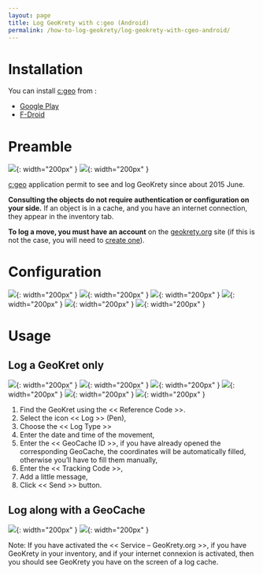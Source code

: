 ```yaml
---
layout: page
title: Log GeoKrety with c:geo (Android)
permalink: /how-to-log-geokrety/log-geokrety-with-cgeo-android/
---
```

# Installation

You can install [c:geo](http://cgeo.org) from :

* [Google Play](https://play.google.com/store/apps/details?id=cgeo.geocaching)
* [F-Droid](/configure-f-droid-for-cgeo-repo/)

# Preamble

![](/images/en/GeoKrety-tutorial_Log-with-cgeo_Cache-inventory.png){: width="200px" }
![](/images/en/GeoKrety-tutorial_Log-with-cgeo_GeoKrety-details.png){: width="200px" }

[c:geo](http://cgeo.org) application permit to see and log GeoKrety since about 2015 June.

**Consulting the objects do not require authentication or configuration on your side.** If an object is in a cache, and you have an internet connection, they appear in the inventory tab.

**To log a move, you must have an account** on the [geokrety.org](https://geokrety.org) site (if this is not the case, you will need to [create one](https://geokrety.org/adduser.php)).

# Configuration

![](/images/en/GeoKrety-tutorial_Log-with-cgeo_Main-screen-Options-Settings.png){: width="200px" }
![](/images/en/GeoKrety-tutorial_Log-with-cgeo_Settings-main-screen.png){: width="200px" }
![](/images/en/GeoKrety-tutorial_Log-with-cgeo_Services-screen.png){: width="200px" }
![](/images/en/GeoKrety-tutorial_Log-with-cgeo_Screen-for-GeoKrety-org-service.png){: width="200px" }
![](/images/en/GeoKrety-tutorial_Log-with-cgeo_Screen-for-GeoKrety-org-service-authorize.png){: width="200px" }
![](/images/en/GeoKrety-tutorial_Log-with-cgeo_Autorization-screen-for-GeoKrety-org-service.png){: width="200px" }

# Usage

## Log a GeoKret only

![](/images/en/GeoKrety-tutorial_Log-with-cgeo_Main-screen-Quick-find.png){: width="200px" }
![](/images/en/GeoKrety-tutorial_Log-with-cgeo_GeoKrety-loading-screen.png){: width="200px" }
![](/images/en/GeoKrety-tutorial_Log-with-cgeo_Screen-for-GeoKret-details.png){: width="200px" }
![](/images/en/GeoKrety-tutorial_Log-with-cgeo_Select-log-type-screen-for-GeoKret.png){: width="200px" }
![](/images/en/GeoKrety-tutorial_Log-with-cgeo_Select-log-type-screen-for-GeoKret-Select-log-type.png){: width="200px" }
![](/images/en/GeoKrety-tutorial_Log-with-cgeo_Log-screen-for-GeoKret.png){: width="200px" }

1. Find the GeoKret using the << Reference Code >>.
2. Select the icon << Log >> (Pen),
3. Choose the << Log Type >>
4. Enter the date and time of the movement,
5. Enter the << GeoCache ID >>, if you have already opened the corresponding GeoCache, the coordinates will be automatically filled, otherwise you’ll have to fill them manually,
6. Enter the << Tracking Code >>,
7. Add a little message,
8. Click << Send >> button.

## Log along with a GeoCache

![](/images/en/GeoKrety-tutorial_Log-with-cgeo_Geocache-log-screen.png){: width="200px" }
![](/images/en/GeoKrety-tutorial_Log-with-cgeo_Geocache-log-screen-Select-log-type.png){: width="200px" }

Note: If you have activated the << Service – GeoKrety.org >>, if you have GeoKrety in your inventory, and if your internet connexion is activated, then you should see GeoKrety you have on the screen of a log cache.
